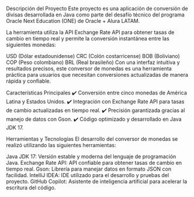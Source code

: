 Descripción del Proyecto
Este proyecto es una aplicación de conversión de divisas desarrollada en Java como parte del desafío técnico del programa Oracle Next Education (ONE) de Oracle + Alura LATAM.

La herramienta utiliza la API Exchange Rate API para obtener tasas de cambio en tiempo real y permite la conversión instantánea entre las siguientes monedas:

USD (Dólar estadounidense)
CRC (Colón costarricense)
BOB (Boliviano)
COP (Peso colombiano)
BRL (Real brasileño)
Con una interfaz intuitiva y resultados precisos, este conversor de monedas es una herramienta práctica para usuarios que necesitan conversiones actualizadas de manera rápida y confiable.

Características Principales
✔️ Conversión entre cinco monedas de América Latina y Estados Unidos.
✔️ Integración con Exchange Rate API para tasas de cambio actualizadas en tiempo real.
✔️ Precisión garantizada gracias al manejo de datos con Gson.
✔️ Código optimizado y desarrollado en Java JDK 17.

Herramientas y Tecnologías
El desarrollo del conversor de monedas se realizó utilizando las siguientes herramientas:

Java JDK 17: Versión estable y moderna del lenguaje de programación Java.
Exchange Rate API: API confiable para obtener tasas de cambio en tiempo real.
Gson: Librería para manejar datos en formato JSON con facilidad.
IntelliJ IDEA: IDE utilizado para el desarrollo y pruebas del proyecto.
GitHub Copilot: Asistente de inteligencia artificial para acelerar la escritura del código.
